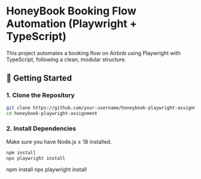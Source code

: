 # HoneyBook Booking Flow Automation (Playwright + TypeScript)

This project automates a booking flow on Airbnb using Playwright with TypeScript, following a clean, modular structure.

## 🚀 Getting Started

### 1. Clone the Repository

```bash
git clone https://github.com/your-username/honeybook-playwright-assignment.git
cd honeybook-playwright-assignment
```

### 2. Install Dependencies
Make sure you have Node.js ≥ 18 installed.

```bash
npm install
npx playwright install
```

npm install
npx playwright install